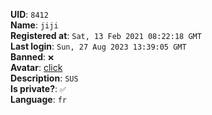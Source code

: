 **UID**: `8412`  
**Name**: `jiji`  
**Registered at**: `Sat, 13 Feb 2021 08:22:18 GMT`  
**Last login**: `Sun, 27 Aug 2023 13:39:05 GMT`  
**Banned**: `❌`  
**Avatar**: [click](/avatars/17875d5e-e463-411d-ad00-b5f591275b86.png)  
**Description**: ```SUS ```  
**Is private?**: `✅`  
**Language**: `fr`